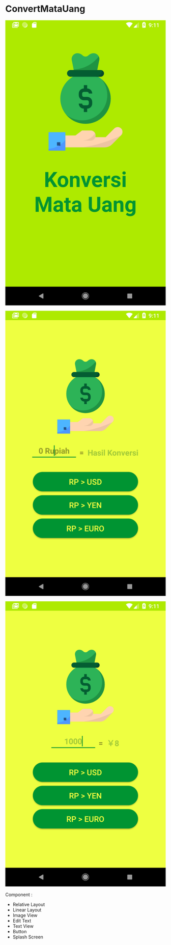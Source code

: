 # ConvertMataUang

![screenshot](app/src/main/res/Screenshot_1543803085.png)

![screenshot](app/src/main/res/Screenshot_1543803087.png)

![screenshot](app/src/main/res/Screenshot_1543803111.png)

Component :
- Relative Layout
- Linear Layout
- Image View
- Edit Text
- Text View 
- Button
- Splash Screen
